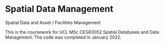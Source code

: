 # Spatial Data Management

Spatial Data and Asset / Facilities Management

This is the coursework for UCL MSc CEGE0052 Spatial Databases and Data Management. The code was completed in January 2022.
